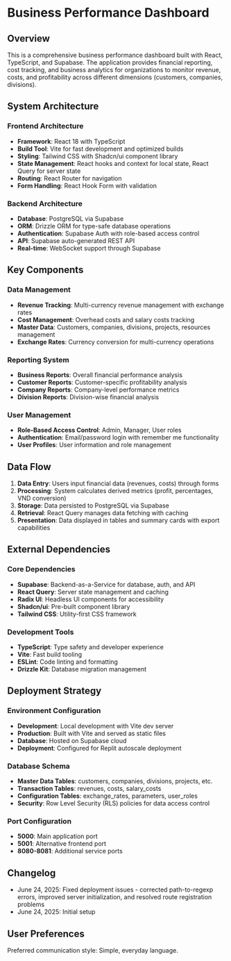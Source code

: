 # Business Performance Dashboard

## Overview

This is a comprehensive business performance dashboard built with React, TypeScript, and Supabase. The application provides financial reporting, cost tracking, and business analytics for organizations to monitor revenue, costs, and profitability across different dimensions (customers, companies, divisions).

## System Architecture

### Frontend Architecture
- **Framework**: React 18 with TypeScript
- **Build Tool**: Vite for fast development and optimized builds
- **Styling**: Tailwind CSS with Shadcn/ui component library
- **State Management**: React hooks and context for local state, React Query for server state
- **Routing**: React Router for navigation
- **Form Handling**: React Hook Form with validation

### Backend Architecture
- **Database**: PostgreSQL via Supabase
- **ORM**: Drizzle ORM for type-safe database operations
- **Authentication**: Supabase Auth with role-based access control
- **API**: Supabase auto-generated REST API
- **Real-time**: WebSocket support through Supabase

## Key Components

### Data Management
- **Revenue Tracking**: Multi-currency revenue management with exchange rates
- **Cost Management**: Overhead costs and salary costs tracking
- **Master Data**: Customers, companies, divisions, projects, resources management
- **Exchange Rates**: Currency conversion for multi-currency operations

### Reporting System
- **Business Reports**: Overall financial performance analysis
- **Customer Reports**: Customer-specific profitability analysis
- **Company Reports**: Company-level performance metrics
- **Division Reports**: Division-wise financial analysis

### User Management
- **Role-Based Access Control**: Admin, Manager, User roles
- **Authentication**: Email/password login with remember me functionality
- **User Profiles**: User information and role management

## Data Flow

1. **Data Entry**: Users input financial data (revenues, costs) through forms
2. **Processing**: System calculates derived metrics (profit, percentages, VND conversion)
3. **Storage**: Data persisted to PostgreSQL via Supabase
4. **Retrieval**: React Query manages data fetching with caching
5. **Presentation**: Data displayed in tables and summary cards with export capabilities

## External Dependencies

### Core Dependencies
- **Supabase**: Backend-as-a-Service for database, auth, and API
- **React Query**: Server state management and caching
- **Radix UI**: Headless UI components for accessibility
- **Shadcn/ui**: Pre-built component library
- **Tailwind CSS**: Utility-first CSS framework

### Development Tools
- **TypeScript**: Type safety and developer experience
- **Vite**: Fast build tooling
- **ESLint**: Code linting and formatting
- **Drizzle Kit**: Database migration management

## Deployment Strategy

### Environment Configuration
- **Development**: Local development with Vite dev server
- **Production**: Built with Vite and served as static files
- **Database**: Hosted on Supabase cloud
- **Deployment**: Configured for Replit autoscale deployment

### Database Schema
- **Master Data Tables**: customers, companies, divisions, projects, etc.
- **Transaction Tables**: revenues, costs, salary_costs
- **Configuration Tables**: exchange_rates, parameters, user_roles
- **Security**: Row Level Security (RLS) policies for data access control

### Port Configuration
- **5000**: Main application port
- **5001**: Alternative frontend port
- **8080-8081**: Additional service ports

## Changelog

- June 24, 2025: Fixed deployment issues - corrected path-to-regexp errors, improved server initialization, and resolved route registration problems
- June 24, 2025: Initial setup

## User Preferences

Preferred communication style: Simple, everyday language.